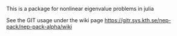 
This is a package for nonlinear eigenvalue problems in julia

See the GIT usage under the wiki page
https://gitr.sys.kth.se/nep-pack/nep-pack-alpha/wiki

